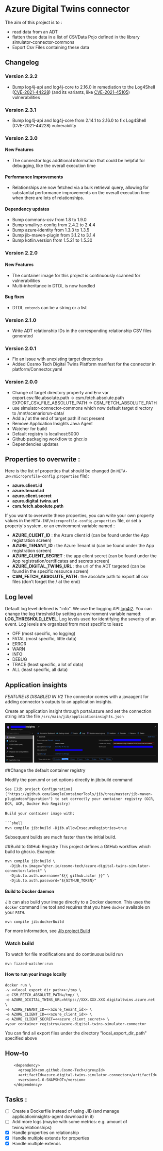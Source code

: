 # Azure Digital Twins connector
The aim of this project is to :
 - read data from an ADT
 - flatten these data in a list of CSVData Pojo defined in the library simulator-connector-commons
 - Export Csv Files containing these data

## Changelog

### Version 2.3.2

* Bump log4j-api and log4j-core to 2.16.0 in remediation to the Log4Shell ([CVE-2021-44228](https://nvd.nist.gov/vuln/detail/CVE-2021-44228)) (and its variants, like [CVE-2021-45105](https://cve.mitre.org/cgi-bin/cvename.cgi?name=CVE-2021-45105)) vulnerabilities

### Version 2.3.1

* Bump log4j-api and log4j-core from 2.14.1 to 2.16.0 to fix Log4Shell (CVE-2021-44228) vulnerability

### Version 2.3.0

#### New Features

* The connector logs additional information that could be helpful for debugging, like the overall execution time

#### Performance Improvements

* Relationships are now fetched via a bulk retrieval query, allowing for substantial performance improvements on the overall execution time when there are lots of relationships.

#### Dependency updates

* Bump commons-csv from 1.8 to 1.9.0
* Bump smallrye-config from 2.4.2 to 2.4.4
* Bump azure-identity from 1.3.3 to 1.3.5
* Bump jib-maven-plugin from 3.1.2 to 3.1.4
* Bump kotlin.version from 1.5.21 to 1.5.30

### Version 2.2.0

#### New Features

* The container image for this project is continuously scanned for vulnerabilities
* Multi-inheritance in DTDL is now handled

#### Bug fixes

* DTDL `extends` can be a string or a list

### Version 2.1.0

* Write ADT relationship IDs in the corresponding relationship CSV files generated

### Version 2.0.1
* Fix an issue with unexisting target directories
* Added Cosmo Tech Digital Twins Platform manifest for the connector in platform/Connector.yaml
### Version 2.0.0
* Change of target directory property and Env var
export.csv.file.absolute.path -> csm.fetch.absolute.path
EXPORT_CSV_FILE_ABSOLUTE_PATH -> CSM_FETCH_ABSOLUTE_PATH
* use simulator-connector-commons which now default target directory to /mnt/scenariorun-data/
* Add a / at the end of target path if not present
* Remove Application Insights Java Agent
* Watcher for build
* Default registry is localhost:5000
* Github packaging workflow to ghcr.io
* Dependencies updates

## Properties to overwrite :
Here is the list of properties that should be changed (in ```META-INF/microprofile-config.properties``` file):
- **azure.client.id**
- **azure.tenant.id**
- **azure.client.secret**
- **azure.digital.twins.url**
- **csm.fetch.absolute.path**

If you want to overwrite these properties, you can write your own property values in the ```META-INF/microprofile-config.properties``` file, or set a property's system, or an environment variable named :
- **AZURE_CLIENT_ID** : the Azure client id (can be found under the App registration screen)
- **AZURE_TENANT_ID** : the Azure Tenant id (can be found under the App registration screen)
- **AZURE_CLIENT_SECRET** : the app client secret (can be found under the App registration/certificates and secrets screen)
- **AZURE_DIGITAL_TWINS_URL** : the url of the ADT targeted (can be found in the specific resource screen)
- **CSM_FETCH_ABSOLUTE_PATH** : the absolute path to export all csv files (don't forget the / at the end)

## Log level
Default log level defined is "info".
We use the logging API [log4j2](https://logging.apache.org/log4j/2.x/manual/index.html).
You can change the log threshold by setting an environment variable named: **LOG_THRESHOLD_LEVEL**.
Log levels used for identifying the severity of an event. Log levels are organized from most specific to least:
- OFF (most specific, no logging)
- FATAL (most specific, little data)
- ERROR
- WARN
- INFO
- DEBUG
- TRACE (least specific, a lot of data)
- ALL (least specific, all data)


## Application insights
*FEATURE IS DISABLED IN V2*
The connector comes with a javaagent for adding connector's outputs to an application insights.

Create an application insight through portal.azure and set the connection string into the file ```/src/main/jib/applicationinsights.json```

![Application Insights](README/ApplicationInsights.png)

##Change the default container registry

Modify the pom.xml or set options directly in jib:build command
```
See [Jib project Configuration]("https://github.com/GoogleContainerTools/jib/tree/master/jib-maven-plugin#configuration") to set correctly your container registry (GCR, ECR, ACR, Docker Hub Registry)

Build your container image with:

```shell
mvn compile jib:build -Djib.allowInsecureRegistries=true
```

Subsequent builds are much faster than the initial build.

##Build to GitHub Registry
This project defines a GitHub workflow which build to ghcr.io. Example:
``` shell
mvn compile jib:build \
  -Djib.to.image="ghcr.io/cosmo-tech/azure-digital-twins-simulator-connector:latest" \
  -Djib.to.auth.username="${{ github.actor }}" \
  -Djib.to.auth.password="${GITHUB_TOKEN}"
```

#### Build to Docker daemon

Jib can also build your image directly to a Docker daemon. This uses the `docker` command line tool and requires that you have `docker` available on your `PATH`.

```shell
mvn compile jib:dockerBuild
```

For more information, see [Jib project Build]("https://github.com/GoogleContainerTools/jib/tree/master/jib-maven-plugin#build-your-image")

### Watch build
To watch for file modifications and do continuous build run
```shell
mvn fizzed-watcher:run
```

#### How to run your image locally 

```
docker run \ 
-v <<local_export_dir_path>>:/tmp \
-e CSM_FETCH_ABSOLUTE_PATH=/tmp/ \
-e AZURE_DIGITAL_TWINS_URL=https://XXX.XXX.XXX.digitaltwins.azure.net \
-e AZURE_TENANT_ID=<<azure_tenant_id>> \
-e AZURE_CLIENT_ID=<<azure_client_id>> \
-e AZURE_CLIENT_SECRET=<<azure_client_secret>> \
<your_container_registry>/azure-digital-twins-simulator-connector
```

You can find all export files under the directory "local_export_dir_path" specified above


## How-to

```
    <dependency>
      <groupId>com.github.Cosmo-Tech</groupId>
      <artifactId>azure-digital-twins-simulator-connector</artifactId>
      <version>1.0-SNAPSHOT</version>
    </dependency>
```

## Tasks : 

- [ ] Create a Dockerfile instead of using JIB (and manage applicationinsights-agent download in it)
- [ ] Add more logs (maybe with some metrics: e.g. amount of twins/relationships)
- [x] Handle properties on relationship
- [x] Handle multiple extends for properties
- [x] Handle multiple extends
